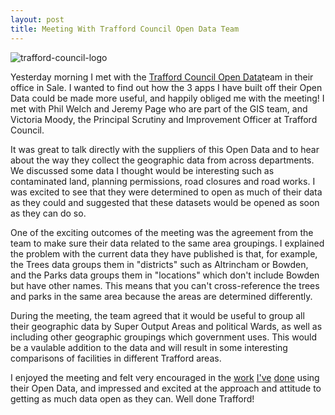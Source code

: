 ```yaml
---
layout: post
title: Meeting With Trafford Council Open Data Team
---
```


![](http://www.trafford.gov.uk/common/images/header/council-logo.png "trafford-council-logo")

Yesterday morning I met with the [Trafford Council Open Data](http://www.trafford.gov.uk/opendata/)team in their office in Sale. I wanted to find out how the 3 apps I have built off their Open Data could be made more useful, and happily obliged me with the meeting! I met with Phil Welch and Jeremy Page who are part of the GIS team, and Victoria Moody, the Principal Scrutiny and Improvement Officer at Trafford Council.

It was great to talk directly with the suppliers of this Open Data and to hear about the way they collect the geographic data from across departments. We discussed some data I thought would be interesting such as contaminated land, planning permissions, road closures and road works. I was excited to see that they were determined to open as much of their data as they could and suggested that these datasets would be opened as soon as they can do so.

One of the exciting outcomes of the meeting was the agreement from the team to make sure their data related to the same area groupings. I explained the problem with the current data they have published is that, for example, the Trees data groups them in "districts" such as Altrincham or Bowden, and the Parks data groups them in "locations" which don't include Bowden but have other names. This means that you can't cross-reference&nbsp;the trees and parks in the same area because the areas are determined differently.

During the meeting, the team agreed that it would be useful to group all their geographic data by Super Output Areas and political Wards, as well as including other&nbsp;geographic&nbsp;groupings which government uses. This would be a vaulable addition to the data and will result in some interesting comparisons of facilities in different Trafford areas.

I enjoyed the meeting and felt very encouraged in the [work](http://traffordopendata.heroku.com/) [I've](http://traffordspending.heroku.com/) [done](http://traffordcounciltax.heroku.com/) using their Open Data, and impressed and excited at the approach and attitude to getting as much data open as they can. Well done Trafford!